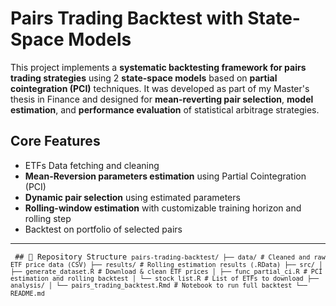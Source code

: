 #  Pairs Trading Backtest with State-Space Models

This project implements a **systematic backtesting framework for pairs trading strategies** using 2 **state-space models** based on **partial cointegration (PCI)** techniques. It was developed as part of my Master's thesis in Finance and designed for **mean-reverting pair selection**, **model estimation**, and **performance evaluation** of statistical arbitrage strategies.

##  Core Features

-  ETFs Data fetching and cleaning 
-  **Mean-Reversion parameters estimation** using Partial Cointegration (PCI)
-  **Dynamic pair selection** using estimated parameters
-  **Rolling-window estimation** with customizable training horizon and rolling step
-  Backtest on portfolio of selected pairs
---

<pre><code> ## 📂 Repository Structure <code>pairs-trading-backtest/ ├── data/ # Cleaned and raw ETF price data (CSV) ├── results/ # Rolling estimation results (.RData) ├── src/ │ ├── generate_dataset.R # Download & clean ETF prices │ ├── func_partial_ci.R # PCI estimation and rolling backtest │ └── stock_list.R # List of ETFs to download ├── analysis/ │ └── pairs_trading_backtest.Rmd # Notebook to run full backtest └── README.md</code> </code></pre>

